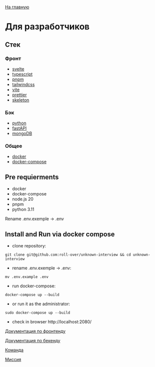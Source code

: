 [На главную](../README.md)

# Для разработчиков

## Стек

### Фронт

- [svelte](https://svelte.dev/)
- [typescript](<(https://www.typescriptlang.org/)>)
- [pnpm](https://pnpm.io/)
- [tailwindcss](https://tailwindcss.com/)
- [vite](https://vitejs.dev/)
- [prettier](https://prettier.io/)
- [skeleton](https://www.skeleton.dev/)

### Бэк

- [python](https://www.python.org/)
- [fastAPI](https://fastapi.tiangolo.com/)
- [mongoDB](https://www.mongodb.com/)

### Общее

- [docker](https://www.docker.com/)
- [docker-compose](https://docs.docker.com/compose/)

## Pre requierments

- docker
- docker-compose
- node.js 20
- pnpm
- python 3.11

Rename .env.exemple -> .env

## Install and Run via docker compose

- clone repository:
```
git clone git@github.com:roll-over/unknown-interview && cd unknown-interview
```

- rename .env.exemple -> .env:
```
mv .env.example .env
```

- run docker-compose:
```
docker-compose up --build
```

- or run it as the administrator:
```
sudo docker-compose up --build
```

- check in browser http://localhost:2080/ 


[Документация по фронтенду](./../frontend/README.md)

[Документация по бекенду](./../backend/README.md)

[Команда](./command.md)

[Миссия](./mission.md)
